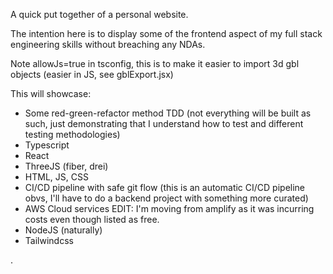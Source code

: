 A quick put together of a personal website.

The intention here is to display some of the frontend aspect of my 
full stack engineering skills without breaching any NDAs. 

Note allowJs=true in tsconfig, this is to make it easier to import 3d gbl objects (easier in JS, see gblExport.jsx)

This will showcase:
- Some red-green-refactor method TDD (not everything will be built as such, just demonstrating that I understand how to test and different testing methodologies)
- Typescript
- React
- ThreeJS (fiber, drei)
- HTML, JS, CSS
- CI/CD pipeline with safe git flow (this is an automatic CI/CD pipeline obvs, I'll have to do a backend project with something more curated)
- AWS Cloud services EDIT: I'm moving from amplify as it was incurring costs even though listed as free.
- NodeJS (naturally)
- Tailwindcss

.
